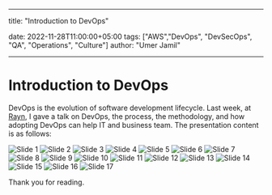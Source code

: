 
---

title: "Introduction to DevOps"

date: 2022-11-28T11:00:00+05:00
tags: ["AWS","DevOps", "DevSecOps", "QA", "Operations", "Culture"]
author: "Umer Jamil"

---

# Introduction to DevOps  

DevOps is the evolution of software development lifecycle. Last week, at [Rayn](https://www.rayn.group/), I gave a talk on DevOps, the process, the methodology, and how adopting DevOps can help IT and business team. The presentation content is as follows:

![Slide 1](./devops-intro-png/devops-intro-01.png "Slide 1")
![Slide 2](./devops-intro-png/devops-intro-02.png "Slide 2")
![Slide 3](./devops-intro-png/devops-intro-03.png "Slide 3")
![Slide 4](./devops-intro-png/devops-intro-04.png "Slide 4")
![Slide 5](./devops-intro-png/devops-intro-05.png "Slide 5")
![Slide 6](./devops-intro-png/devops-intro-06.png "Slide 6")
![Slide 7](./devops-intro-png/devops-intro-07.png "Slide 7")
![Slide 8](./devops-intro-png/devops-intro-08.png "Slide 8")
![Slide 9](./devops-intro-png/devops-intro-09.png "Slide 9")
![Slide 10](./devops-intro-png/devops-intro-10.png "Slide 10")
![Slide 11](./devops-intro-png/devops-intro-11.png "Slide 11")
![Slide 12](./devops-intro-png/devops-intro-12.png "Slide 12")
![Slide 13](./devops-intro-png/devops-intro-13.png "Slide 13")
![Slide 14](./devops-intro-png/devops-intro-14.png "Slide 14")
![Slide 15](./devops-intro-png/devops-intro-15.png "Slide 15")
![Slide 16](./devops-intro-png/devops-intro-16.png "Slide 16")
![Slide 17](./devops-intro-png/devops-intro-17.png "Slide 17")

Thank you for reading.
